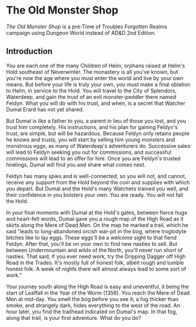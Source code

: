 The Old Monster Shop
====================

_The Old Monster Shop_ is a pre-Time of Troubles Forgotten Realms campaign using Dungeon World instead of AD&D 2nd Edition.

## Introduction

You are each one of the many Children of Helm, orphans raised at Helm's Hold southeast of Neverwinter. The monastery is all you've known, but you're now the age where you must enter the world and live by your own means. But before your life is truly your own, you must make a final oblation to Helm, in service to the Hold. You will travel to the City of Splendors, Waterdeep, and gain the trust of an evil monster-peddler there named Feldyn. What you will do with his trust, and when, is a secret that Watcher Dumal Erard has not yet shared.

But Dumal is like a father to you, a parent in lieu of those you lost, and you trust him completely. His instructions, and his plan for gaining Feldyn's trust, are simple, but will be hazardous. Because Feldyn only retains people he knows and trusts, you will start by selling him young monsters and monstrous eggs, as many of Waterdeep's adventurers do. Successive sales will lead to Feldyn seeking you out for commissions, and successful commissions will lead to an offer for hire. Once you are Feldyn's trusted hirelings, Dumal will find you and share what comes next.

Feldyn has many spies and is well-connected, so you will not, and cannot, receive any support from the Hold beyond the coin and supplies with which you depart. But Dumal and the Hold's many Watchers trained you well, and their confidence in you bolsters your own. You are ready. You will not fail the Hold.

In your final moments with Dumal at the Hold's gates, between fierce hugs and heart-felt words, Dumal gave you a rough map of the High Road as it skirts along the Mere of Dead Men. On the map he marked a trail, which he said "leads to long-abandoned orcish war-pit in the bog, where troglodyte bitches like to lay eggs. These eggs'll be a welcome sight to that fiend Feldyn. After that, you'll be on your own to find new nasties to sell. But between Undermountain and wilds of the North, you'll never run short of nasties. That said, if you ever need work, try the Dripping Dagger off High Road in the Trades. It's mostly full of honest folk, albeit rough and tumble honest folk. A week of nights there will almost always lead to some sort of work."

Your journey south along the High Road is easy and uneventful, it being the start of Leaffall in the Year of the Worm (1356). You reach the Mere of Dead Men at mid-day. You smell the bog before you see it; a fog thicker than smoke, and strangely dark, hides everything to the west of the road. An hour later, you find the trailhead indicated on Dumal's map. In that fog, along that trail, is your first adventure. What do you do?
